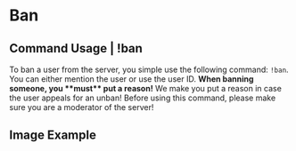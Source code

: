 # Ban

## Command Usage \| !ban

To ban a user from the server, you simple use the following command: `!ban`. You can either mention the user or use the user ID. **When banning someone, you \*\*must\*\* put a reason!** We make you put a reason in case the user appeals for an unban! Before using this command, please make sure you are a moderator of the server!

## Image Example

